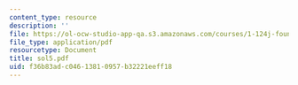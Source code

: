 ```yaml
---
content_type: resource
description: ''
file: https://ol-ocw-studio-app-qa.s3.amazonaws.com/courses/1-124j-foundations-of-software-engineering-fall-2000/f36b83adc04613810957b32221eeff18_sol5.pdf
file_type: application/pdf
resourcetype: Document
title: sol5.pdf
uid: f36b83ad-c046-1381-0957-b32221eeff18
---
```

